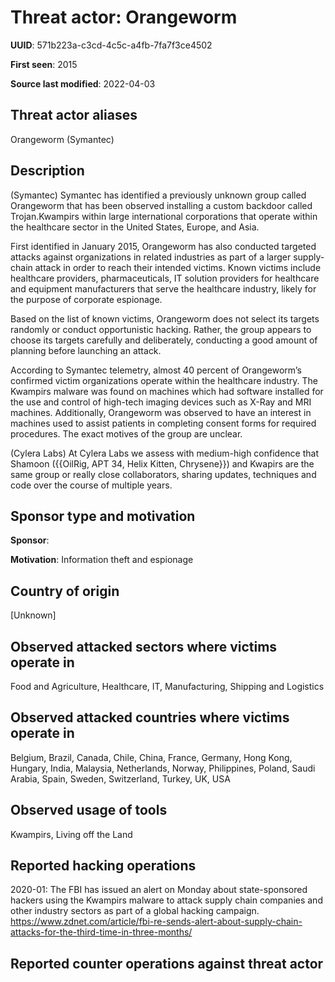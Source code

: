 # Threat actor: Orangeworm

**UUID**: 571b223a-c3cd-4c5c-a4fb-7fa7f3ce4502

**First seen**: 2015

**Source last modified**: 2022-04-03

## Threat actor aliases

Orangeworm (Symantec)

## Description

(Symantec) Symantec has identified a previously unknown group called Orangeworm that has been observed installing a custom backdoor called Trojan.Kwampirs within large international corporations that operate within the healthcare sector in the United States, Europe, and Asia.

First identified in January 2015, Orangeworm has also conducted targeted attacks against organizations in related industries as part of a larger supply-chain attack in order to reach their intended victims. Known victims include healthcare providers, pharmaceuticals, IT solution providers for healthcare and equipment manufacturers that serve the healthcare industry, likely for the purpose of corporate espionage.

Based on the list of known victims, Orangeworm does not select its targets randomly or conduct opportunistic hacking. Rather, the group appears to choose its targets carefully and deliberately, conducting a good amount of planning before launching an attack.

According to Symantec telemetry, almost 40 percent of Orangeworm’s confirmed victim organizations operate within the healthcare industry. The Kwampirs malware was found on machines which had software installed for the use and control of high-tech imaging devices such as X-Ray and MRI machines. Additionally, Orangeworm was observed to have an interest in machines used to assist patients in completing consent forms for required procedures. The exact motives of the group are unclear.

(Cylera Labs) At Cylera Labs we assess with medium-high confidence that Shamoon ({{OilRig, APT 34, Helix Kitten, Chrysene}}) and Kwapirs are the same group or really close collaborators, sharing updates, techniques and code over the course of multiple years.

## Sponsor type and motivation

**Sponsor**: 

**Motivation**: Information theft and espionage


## Country of origin

[Unknown]

## Observed attacked sectors where victims operate in

Food and Agriculture, Healthcare, IT, Manufacturing, Shipping and Logistics

## Observed attacked countries where victims operate in

Belgium, Brazil, Canada, Chile, China, France, Germany, Hong Kong, Hungary, India, Malaysia, Netherlands, Norway, Philippines, Poland, Saudi Arabia, Spain, Sweden, Switzerland, Turkey, UK, USA

## Observed usage of tools

Kwampirs, Living off the Land

## Reported hacking operations

2020-01: The FBI has issued an alert on Monday about state-sponsored hackers using the Kwampirs malware to attack supply chain companies and other industry sectors as part of a global hacking campaign.
https://www.zdnet.com/article/fbi-re-sends-alert-about-supply-chain-attacks-for-the-third-time-in-three-months/

## Reported counter operations against threat actor





